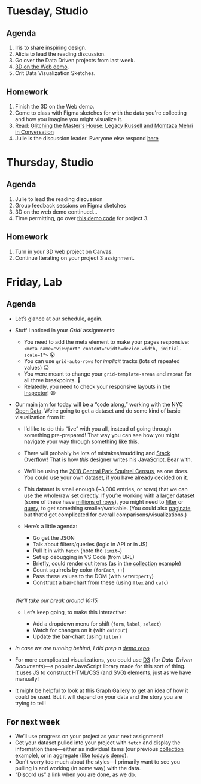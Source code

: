 ---
---

# Tuesday, Studio
## Agenda
1. Iris to share inspiring design.
2. Alicia to lead the reading discussion.
3. Go over the Data Driven projects from last week.
4. [3D on the Web demo](https://www.notion.so/Week-11-3D-for-the-Web-35a0bc54cf2348eb9c7d6c4870a49ba9?pvs=4).
5. Crit Data Visualization Sketches.

## Homework
1. Finish the 3D on the Web demo.
2. Come to class with Figma sketches for with the data you're collecting and how you imagine you might visualize it. 
3. Read: [Glitching the Master's House: Legacy Russell and Momtaza Mehri in Conversation](https://www.frieze.com/article/glitching-masters-house-legacy-russell-and-momtaza-mehri-conversation)
4. Julie is the discussion leader. Everyone else respond [here](https://docs.google.com/document/d/1pv5p2erPfjhSk7HzhXJtdSpO1effd9uR-X4lSVwFSS8/edit?usp=sharing)

# Thursday, Studio
## Agenda
1. Julie to lead the reading discussion
2. Group feedback sessions on Figma sketches
3. 3D on the web demo continued...
4. Time permitting, go over [this demo code](https://github.com/dottiffbot/squirelsincentralpark) for project 3.

## Homework
1. Turn in your 3D web project on Canvas.
2. Continue Iterating on your project 3 assignment. 

# Friday, Lab

## Agenda

- Let’s glance at our schedule, again.

- Stuff I noticed in your *Grid!* assignments:

	- You need to add the meta element to make your pages responsive: \
		`<meta name="viewport" content="width=device-width, initial-scale=1">` 😮
	- You can use `grid-auto-rows` for *implicit* tracks (lots of repeated values) 😛
	- You were meant to change your `grid-template-areas` and `repeat` for all three breakpoints. 🫤
	- Relatedly, you need to check your responsive layouts in [the Inspector](https://core-interaction.github.io/lab/inspector/#device-mode)! 😩


- Our main jam for today will be a “code along,” working with the [NYC Open Data](https://opendata.cityofnewyork.us/data/). We’re going to get a dataset and do some kind of basic visualization from it:

	- I’d like to do this “live” with you all, instead of going through something pre-prepared! That way you can see how you might navigate your way through something like this.

	- There will probably be lots of mistakes/muddling and [Stack Overflow](https://stackoverflow.com/questions/tagged/javascript)! That is how *this* designer writes his JavaScript. Bear with.

	- We’ll be using the [2018 Central Park Squirrel Census](https://data.cityofnewyork.us/Environment/2018-Central-Park-Squirrel-Census-Squirrel-Data/vfnx-vebw), as one does. You could use your own dataset, if you have already decided on it.

	- This dataset is small enough (~3,000 entries, or *rows*) that we can use the whole/raw set directly. If you’re working with a larger dataset (some of these have [millions of rows](https://data.cityofnewyork.us/Social-Services/311-Service-Requests-from-2010-to-Present/erm2-nwe9)), you might need to [filter](https://dev.socrata.com/docs/filtering.html) or [query](https://dev.socrata.com/docs/queries/), to get something smaller/workable. (You could also [paginate](https://dev.socrata.com/docs/paging.html), but that’d get complicated for overall comparisons/visualizations.)

	- Here’s a little agenda:

		- Go get the JSON
		- Talk about filters/queries (logic in API or in JS)
		- Pull it in with `fetch` (note the `limit=`)
		- Set up debugging in VS Code (from URL)
		- Briefly, could render out items (as in the [collection](https://github.com/core-interaction-s23/collection) example)
		- Count squirrels by color (`forEach`, `++`)
		- Pass these values to the DOM (with `setProperty`)
		- Construct a bar-chart from these (using `flex` and `calc`) \
		 

	*We’ll take our break around 10:15.*

	- Let’s keep going, to make this interactive:

		- Add a dropdown menu for shift (`form`, `label`, `select`)
		- Watch for changes on it (with `oninput`)
		- Update the bar-chart (using `filter`)

- *In case we are running behind, I did prep a [demo repo](https://github.com/core-interaction-s23/squirrel-census).*

- For more complicated visualizations, you could use [D3](https://d3js.org) (for *Data-Driven Documents*)—a popular JavaScript library made for this sort of thing. It uses JS to construct HTML/CSS (and SVG) elements, just as we have manually!

- It might be helpful to look at this [Graph Gallery](https://d3-graph-gallery.com/index.html) to get an idea of how it could be used. But it will depend on your data and the story you are trying to tell!



## For next week

- We’ll use progress on your project as your next assignment!
- Get your dataset pulled into your project with `fetch` and display the information there—either as individual items (our previous [collection](https://github.com/core-interaction-s23/collection) example), or in aggregate (like [today’s demo](https://github.com/core-interaction-s23/squirrel-census)).
- Don’t worry too much about the styles—I primarily want to see you pulling in and working (in some way) with the data.
- “Discord us” a link when you are done, as we do.
